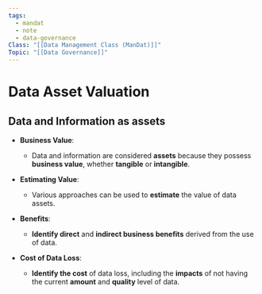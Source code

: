 ```yaml
---
tags:
  - mandat
  - note
  - data-governance
Class: "[[Data Management Class (ManDat)]]"
Topic: "[[Data Governance]]"
---
```


# Data Asset Valuation

## Data and Information as assets
- **Business Value**:
  - Data and information are considered **assets** because they possess **business value**, whether **tangible** or **intangible**.

- **Estimating Value**:
  - Various approaches can be used to **estimate** the value of data assets.

- **Benefits**:
  - **Identify direct** and **indirect business benefits** derived from the use of data.

- **Cost of Data Loss**:
  - **Identify the cost** of data loss, including the **impacts** of not having the current **amount** and **quality** level of data.
